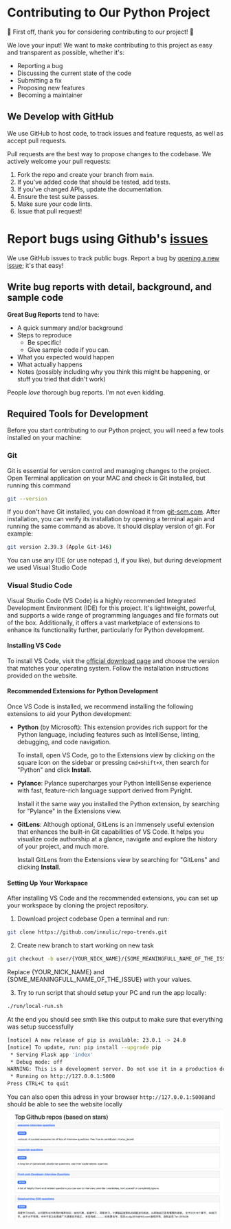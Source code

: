# Contributing to Our Python Project

🌟 First off, thank you for considering contributing to our project! 🌟

We love your input! We want to make contributing to this project as easy and transparent as possible, whether it's:

- Reporting a bug
- Discussing the current state of the code
- Submitting a fix
- Proposing new features
- Becoming a maintainer


## We Develop with GitHub

We use GitHub to host code, to track issues and feature requests, as well as accept pull requests.

Pull requests are the best way to propose changes to the codebase. We actively welcome your pull requests:

1. Fork the repo and create your branch from `main`.
2. If you've added code that should be tested, add tests.
3. If you've changed APIs, update the documentation.
4. Ensure the test suite passes.
5. Make sure your code lints.
6. Issue that pull request!

# Report bugs using Github's [issues](https://github.com/innulic/repo-trends/issues)

We use GitHub issues to track public bugs. Report a bug by [opening a new issue](https://github.com/innulic/repo-trends/issues/new); it's that easy!

## Write bug reports with detail, background, and sample code

**Great Bug Reports** tend to have:

- A quick summary and/or background
- Steps to reproduce
  - Be specific!
  - Give sample code if you can.
- What you expected would happen
- What actually happens
- Notes (possibly including why you think this might be happening, or stuff you tried that didn't work)

People *love* thorough bug reports. I'm not even kidding.

## Required Tools for Development

Before you start contributing to our Python project, you will need a few tools installed on your machine:

### Git

Git is essential for version control and managing changes to the project.
Open Terminal application on your MAC and check is Git installed, but running this command
```bash
git --version
```
 If you don't have Git installed, you can download it from [git-scm.com](https://git-scm.com/). After installation, you can verify its installation by opening a terminal again and running the same command as above. It should display version of git. For example:
 ```bash
git version 2.39.3 (Apple Git-146)
 ```

You can use any IDE (or use notepad :), if you like), but during development we used Visual Studio Code

### Visual Studio Code
Visual Studio Code (VS Code) is a highly recommended Integrated Development Environment (IDE) for this project. It's lightweight, powerful, and supports a wide range of programming languages and file formats out of the box. Additionally, it offers a vast marketplace of extensions to enhance its functionality further, particularly for Python development.

#### Installing VS Code

To install VS Code, visit the [official download page](https://code.visualstudio.com/Download) and choose the version that matches your operating system. Follow the installation instructions provided on the website.

#### Recommended Extensions for Python Development

Once VS Code is installed, we recommend installing the following extensions to aid your Python development:

- **Python** (by Microsoft): This extension provides rich support for the Python language, including features such as IntelliSense, linting, debugging, and code navigation.

  To install, open VS Code, go to the Extensions view by clicking on the square icon on the sidebar or pressing `Cmd+Shift+X`, then search for "Python" and click **Install**.

- **Pylance**: Pylance supercharges your Python IntelliSense experience with fast, feature-rich language support derived from Pyright.

  Install it the same way you installed the Python extension, by searching for "Pylance" in the Extensions view.

- **GitLens**: Although optional, GitLens is an immensely useful extension that enhances the built-in Git capabilities of VS Code. It helps you visualize code authorship at a glance, navigate and explore the history of your project, and much more.

  Install GitLens from the Extensions view by searching for "GitLens" and clicking **Install**.

#### Setting Up Your Workspace

After installing VS Code and the recommended extensions, you can set up your workspace by cloning the project repository. 

1. Download project codebase
Open a terminal and run:

```bash
git clone https://github.com/innulic/repo-trends.git
```

2. Create new branch to start working on new task

```bash
git checkout -b user/{YOUR_NICK_NAME}/{SOME_MEANINGFULL_NAME_OF_THE_ISSUE}
```
Replace {YOUR_NICK_NAME} and {SOME_MEANINGFULL_NAME_OF_THE_ISSUE} with your values.

3. Try to run script that should setup your PC and run the app locally:
```bash
./run/local-run.sh
```
At the end you should see smth like this output to make sure that everything was setup successfully
```bash
[notice] A new release of pip is available: 23.0.1 -> 24.0
[notice] To update, run: pip install --upgrade pip
 * Serving Flask app 'index'
 * Debug mode: off
WARNING: This is a development server. Do not use it in a production deployment. Use a production WSGI server instead.
 * Running on http://127.0.0.1:5000
Press CTRL+C to quit
```
You can also open this adress in your browser `http://127.0.0.1:5000`and should be able to see the website locally
![Local Setup ScreenShot](images/Screenshot%202024-06-17%20at%2019.33.41.png)